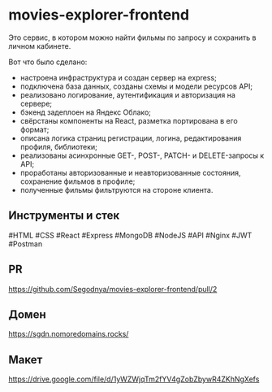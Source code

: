 # movies-explorer-frontend

Это сервис, в котором можно найти фильмы по запросу и сохранить в личном кабинете.

Вот что было сделано:

- настроена инфраструктура и создан сервер на express;
- подключена база данных, созданы схемы и модели ресурсов API;
- реализовано логирование, аутентификация и авторизация на сервере;
- бэкенд задеплоен на Яндекс Облако;
- свёрстаны компоненты на React, разметка портирована в его формат;
- описана логика страниц регистрации, логина, редактирования профиля, библиотеки;
- реализованы асинхронные GET-, POST-, PATCH- и DELETE-запросы к API;
- проработаны авторизованные и неавторизованные состояния, сохранение фильмов в профиле;
- полученные фильмы фильтруются на стороне клиента.

## Инструменты и стек

#HTML #CSS #React #Express #MongoDB #NodeJS #API #Nginx #JWT #Postman

## PR

https://github.com/Segodnya/movies-explorer-frontend/pull/2

## Домен

https://sgdn.nomoredomains.rocks/

## Макет

https://drive.google.com/file/d/1yWZWjqTm2fYV4gZobZbywR4ZKhNgXefs
